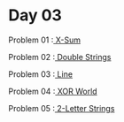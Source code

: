 # Day 03

Problem 01 :[ X-Sum ](https://codeforces.com/contest/1676/problem/D)

Problem 02 :[ Double Strings ](https://codeforces.com/contest/1703/problem/D)

Problem 03 :[ Line ](https://codeforces.com/contest/1722/problem/D)

Problem 04 :[ XOR World ](https://atcoder.jp/contests/abc121/tasks/abc121_d?lang=en)

Problem 05 :[ 2-Letter Strings ](https://codeforces.com/problemset/problem/1669/E)




